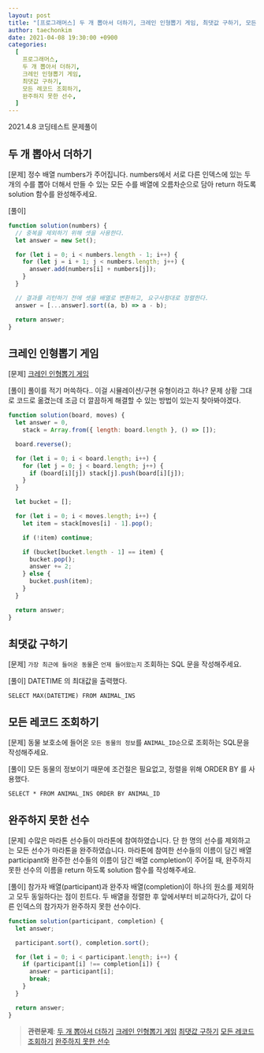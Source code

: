 ```yaml
---
layout: post
title: "[프로그래머스] 두 개 뽑아서 더하기, 크레인 인형뽑기 게임, 최댓값 구하기, 모든 레코드 조회하기, 완주하지 못한 선수"
author: taechonkim
date: 2021-04-08 19:30:00 +0900
categories:
  [
    프로그래머스,
    두 개 뽑아서 더하기,
    크레인 인형뽑기 게임,
    최댓값 구하기,
    모든 레코드 조회하기,
    완주하지 못한 선수,
  ]
---
```


2021.4.8 코딩테스트 문제풀이

## 두 개 뽑아서 더하기

[문제] 정수 배열 numbers가 주어집니다. numbers에서 서로 다른 인덱스에 있는 두 개의 수를 뽑아 더해서 만들 수 있는 모든 수를 배열에 오름차순으로 담아 return 하도록 solution 함수를 완성해주세요.

[풀이]

```javascript
function solution(numbers) {
  // 중복을 제외하기 위해 셋을 사용한다.
  let answer = new Set();

  for (let i = 0; i < numbers.length - 1; i++) {
    for (let j = i + 1; j < numbers.length; j++) {
      answer.add(numbers[i] + numbers[j]);
    }
  }

  // 결과를 리턴하기 전에 셋을 배열로 변환하고, 요구사항대로 정렬한다.
  answer = [...answer].sort((a, b) => a - b);

  return answer;
}
```

## 크레인 인형뽑기 게임

[문제] [크레인 인형뽑기 게임](https://programmers.co.kr/learn/courses/30/lessons/64061)

[풀이] 풀이를 적기 머쓱하다.. 이걸 시뮬레이션/구현 유형이라고 하나? 문제 상황 그대로 코드로 옮겼는데 조금 더 깔끔하게 해결할 수 있는 방법이 있는지 찾아봐야겠다.

```javascript
function solution(board, moves) {
  let answer = 0,
    stack = Array.from({ length: board.length }, () => []);

  board.reverse();

  for (let i = 0; i < board.length; i++) {
    for (let j = 0; j < board.length; j++) {
      if (board[i][j]) stack[j].push(board[i][j]);
    }
  }

  let bucket = [];

  for (let i = 0; i < moves.length; i++) {
    let item = stack[moves[i] - 1].pop();

    if (!item) continue;

    if (bucket[bucket.length - 1] == item) {
      bucket.pop();
      answer += 2;
    } else {
      bucket.push(item);
    }
  }

  return answer;
}
```

## 최댓값 구하기

[문제] `가장 최근에 들어온 동물`은 `언제 들어왔는지` 조회하는 SQL 문을 작성해주세요.

[풀이] DATETIME 의 최대값을 출력했다.

```mysql
SELECT MAX(DATETIME) FROM ANIMAL_INS
```

## 모든 레코드 조회하기

[문제] 동물 보호소에 들어온 `모든 동물의 정보`를 `ANIMAL_ID순`으로 조회하는 SQL문을 작성해주세요.

[풀이] 모든 동물의 정보이기 때문에 조건절은 필요없고, 정렬을 위해 ORDER BY 를 사용했다.

```mysql
SELECT * FROM ANIMAL_INS ORDER BY ANIMAL_ID
```

## 완주하지 못한 선수

[문제] 수많은 마라톤 선수들이 마라톤에 참여하였습니다. 단 한 명의 선수를 제외하고는 모든 선수가 마라톤을 완주하였습니다.
마라톤에 참여한 선수들의 이름이 담긴 배열 participant와 완주한 선수들의 이름이 담긴 배열 completion이 주어질 때, 완주하지 못한 선수의 이름을 return 하도록 solution 함수를 작성해주세요.

[풀이] 참가자 배열(participant)과 완주자 배열(completion)이 하나의 원소를 제외하고 모두 동일하다는 점이 힌트다. 두 배열을 정렬한 후 앞에서부터 비교하다가, 값이 다른 인덱스의 참가자가 완주하지 못한 선수이다.

```javascript
function solution(participant, completion) {
  let answer;

  participant.sort(), completion.sort();

  for (let i = 0; i < participant.length; i++) {
    if (participant[i] !== completion[i]) {
      answer = participant[i];
      break;
    }
  }

  return answer;
}
```

> **관련문제**:
> [두 개 뽑아서 더하기](https://programmers.co.kr/learn/courses/30/lessons/68644) [크레인 인형뽑기 게임](https://programmers.co.kr/learn/courses/30/lessons/64061) [최댓값 구하기](https://programmers.co.kr/learn/courses/30/lessons/59415) [모든 레코드 조회하기](https://programmers.co.kr/learn/courses/30/lessons/59034) [완주하지 못한 선수](https://programmers.co.kr/learn/courses/30/lessons/42576)
